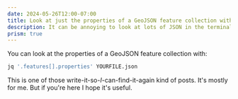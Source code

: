 ```yaml
---
date: 2024-05-26T12:00-07:00
title: Look at just the properties of a GeoJSON feature collection with <code>jq</code>
description: It can be annoying to look at lots of JSON in the terminal, especially if there is geometry data.
prism: true
---
```


You can look at the properties of a GeoJSON feature collection with:

```sh
jq '.features[].properties' YOURFILE.json
```

This is one of those write-it-so-_I_-can-find-it-again kind of posts. It's mostly for me. But if you're here I hope it's useful.
